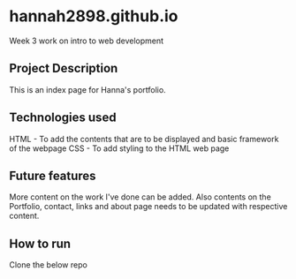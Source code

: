 # hannah2898.github.io
Week 3 work on intro to web development 

## Project Description
This is an index page for Hanna's portfolio. 
## Technologies used
HTML - To add the contents that are to be displayed and basic framework of the webpage
CSS - To add styling to the HTML web page
## Future features
More content on the work I've done can be added. Also contents on the Portfolio, contact, links and about page needs to be updated with respective content.
## How to run
Clone the below repo




